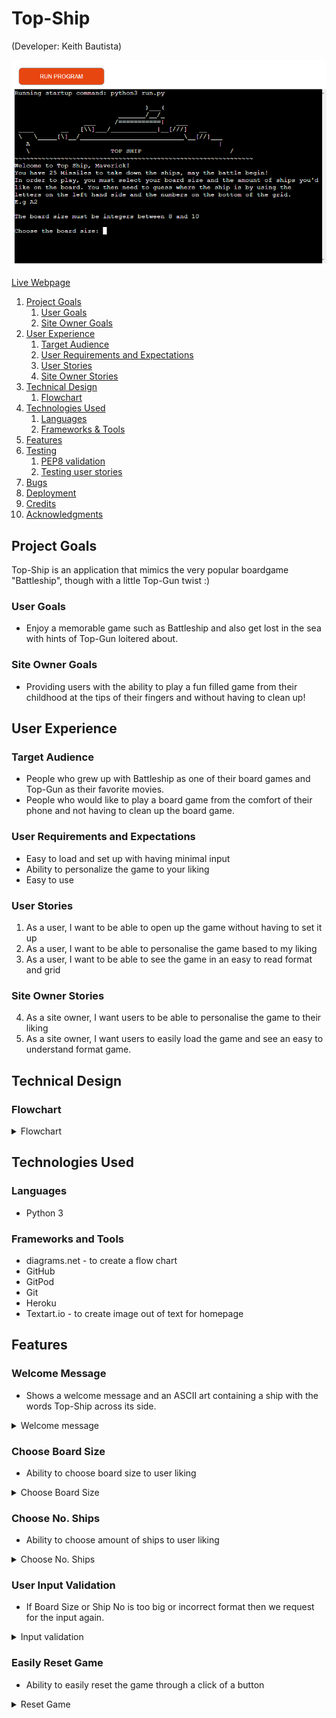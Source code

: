 # Top-Ship
(Developer: Keith Bautista)

![Start screen](docs/features/features_welcome_message.PNG)

[Live Webpage](https://top-ship.herokuapp.com/)

1. [Project Goals](#project-goals)
    1. [User Goals](#user-goals)
    2. [Site Owner Goals](#site-owner-goals)
2. [User Experience](#user-experience)
    1. [Target Audience](#target-audience)
    2. [User Requirements and Expectations](#user-requirements-and-expectations)
    3. [User Stories](#user-stories)
    4. [Site Owner Stories](#site-owner-stories)
3. [Technical Design](#technical-design)
    1. [Flowchart](#flowchart)
4. [Technologies Used](#technologies-used)
    1. [Languages](#languages)
    2. [Frameworks & Tools](#frameworks-&-tools)
5. [Features](#features)
6. [Testing](#validation)
    1. [PEP8 validation](#pep8-validation)
    2. [Testing user stories](#testing-user-stories)
8. [Bugs](#Bugs)
9. [Deployment](#deployment)
10. [Credits](#credits)
11. [Acknowledgments](#acknowledgments)

## Project Goals
Top-Ship is an application that mimics the very popular boardgame "Battleship", though with a little Top-Gun twist :)

### User Goals
- Enjoy a memorable game such as Battleship and also get lost in the sea with hints of Top-Gun loitered about.

### Site Owner Goals
- Providing users with the ability to play a fun filled game from their childhood at the tips of their fingers and without having to clean up!

## User Experience

### Target Audience
- People who grew up with Battleship as one of their board games and Top-Gun as their favorite movies.
- People who would like to play a board game from the comfort of their phone and not having to clean up the board game.

### User Requirements and Expectations
- Easy to load and set up with having minimal input
- Ability to personalize the game to your liking
- Easy to use

### User Stories
1. As a user, I want to be able to open up the game without having to set it up
2. As a user, I want to be able to personalise the game based to my liking 
3. As a user, I want to be able to see the game in an easy to read format and grid

### Site Owner Stories
4. As a site owner, I want users to be able to personalise the game to their liking
5. As a site owner, I want users to easily load the game and see an easy to understand format game.

## Technical Design

### Flowchart
<details><summary>Flowchart</summary>
<img src="docs/flowchart_top_ship.png">
</details>

## Technologies Used

### Languages
- Python 3

### Frameworks and Tools
- diagrams<span>.</span>net - to create a flow chart
- GitHub
- GitPod
- Git
- Heroku
- Textart<span>.</span>io - to create image out of text for homepage

## Features

### Welcome Message
- Shows a welcome message and an ASCII art containing a ship with the words Top-Ship across its side.

<details><summary>Welcome message</summary>
<img src="docs/features/feature_welcome_message.jpg">
</details>

### Choose Board Size
- Ability to choose board size to user liking
<details><summary>Choose Board Size</summary>
<img src="docs/features/features_choose_board_size.png">
</details>

### Choose No. Ships
- Ability to choose amount of ships to user liking
<details><summary>Choose No. Ships</summary>
<img src="docs/features/features_choose_ship_no.png">
</details>

### User Input Validation
- If Board Size or Ship No is too big or incorrect format then we request for the input again.
<details><summary>Input validation</summary>
<img src="docs/features/features_choose_board_size_input_validation.png">
</details>

### Easily Reset Game
- Ability to easily reset the game through a click of a button
<details><summary>Reset Game</summary>
<img src="docs/features/features_reset_game.png">
</details>
